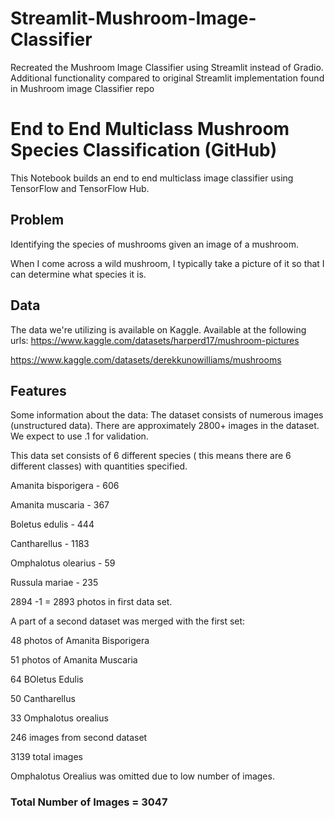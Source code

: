 # Streamlit-Mushroom-Image-Classifier
 Recreated the Mushroom Image Classifier using Streamlit instead of Gradio. Additional  functionality compared to original Streamlit implementation found in Mushroom image Classifier repo


# End to End Multiclass Mushroom Species Classification (GitHub)
This Notebook builds an end to end multiclass image classifier using TensorFlow and TensorFlow Hub.

## Problem
Identifying the species of mushrooms given an image of a mushroom.

When I come across a wild mushroom, I typically take a picture of it so that I can determine what species it is. 

## Data
The data we're utilizing is available on Kaggle.
Available at the following urls:
https://www.kaggle.com/datasets/harperd17/mushroom-pictures

https://www.kaggle.com/datasets/derekkunowilliams/mushrooms

## Features
Some information about the data:
The dataset consists of numerous images (unstructured data).
There are approximately 2800+ images in the dataset. We expect to use .1 for validation.

This data set consists of 6 different species ( this means there are 6 different classes) with quantities specified.

Amanita bisporigera - 606

Amanita muscaria - 367

Boletus edulis - 444

Cantharellus - 1183

Omphalotus olearius - 59

Russula mariae - 235

2894 -1 = 2893 photos in first data set.

A part of a second dataset was merged with the first set:

48 photos of Amanita Bisporigera

51 photos of Amanita Muscaria

64 BOletus Edulis

50 Cantharellus

33 Omphalotus orealius

246 images from second dataset

3139 total images

Omphalotus Orealius was omitted due to low number of images.

### **Total Number of Images = 3047**
